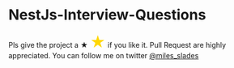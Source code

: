 # NestJs-Interview-Questions

Pls give the project a &#9733; <span style="color: gold; font-size: 30px;">★</span> if you like it. Pull Request are highly appreciated. You can follow me on twitter [@miles_slades](https://twitter.com/miles_slades)
